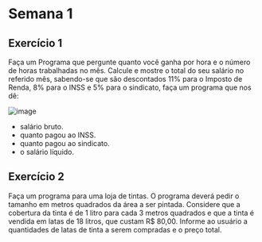 # Semana 1

## Exercício 1


Faça um Programa que pergunte quanto você ganha por hora e o número de horas trabalhadas no mês. 
Calcule e mostre o total do seu salário no referido mês, sabendo-se que são descontados 11% para o 
Imposto de Renda, 8% para o INSS e 5% para o sindicato, faça um programa que nos dê:

![image](https://user-images.githubusercontent.com/96631827/226147803-c9cc91bf-628a-4d13-9c29-baad771c6272.png)


- salário bruto.
- quanto pagou ao INSS.
- quanto pagou ao sindicato.
- o salário líquido.

## Exercício 2

Faça um programa para uma loja de tintas. O programa deverá pedir o tamanho em metros quadrados da área a ser pintada. Considere que a cobertura da tinta é de 1 litro para cada 3 metros quadrados e que a tinta é vendida em latas de 18 litros, que custam R$ 80,00. Informe ao usuário a quantidades de latas de tinta a serem compradas e o preço total.
